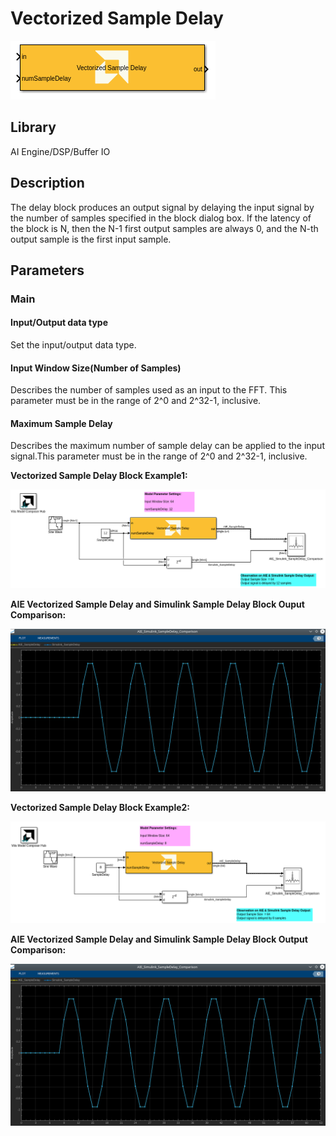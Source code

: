 # Vectorized Sample Delay
  
![](./Images/block.png)  

## Library

AI Engine/DSP/Buffer IO

## Description

The delay block produces an output signal by delaying the input signal by the number of samples specified in the block dialog box. If the latency of the block is N, then the N-1 first output samples are always 0, and the N-th output sample is the first input sample.

## Parameters

### Main  
#### Input/Output data type  
Set the input/output data type.


#### Input Window Size(Number of Samples)  
Describes the number of samples used as an input to the FFT. This parameter must be in the range of 2^0 and 2^32-1, inclusive.

#### Maximum Sample Delay  
Describes the maximum number of sample delay can be applied to the input signal.This parameter must be in the range of 2^0 and 2^32-1, inclusive.  


**Vectorized Sample Delay Block Example1:**

![](./Images/Vectorized_Sample_Delay_Ex1.png) 

**AIE Vectorized Sample Delay and Simulink Sample Delay Block Ouput Comparison:**

![](./Images/SampleDelay_Comparison_Ex1.png) 

**Vectorized Sample Delay Block Example2:**

![](./Images/Vectorized_Sample_Delay_Ex2.png) 

**AIE Vectorized Sample Delay and Simulink Sample Delay Block Output Comparison:**

![](./Images/SampleDelay_Comparison_Ex2.png)




